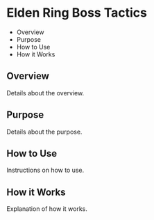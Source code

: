 # Elden Ring Boss Tactics
- Overview
- Purpose
- How to Use
- How it Works

## Overview
Details about the overview.

## Purpose
Details about the purpose.

## How to Use
Instructions on how to use.

## How it Works
Explanation of how it works.
